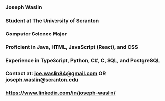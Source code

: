 ### Joseph Waslin
### Student at The University of Scranton
### Computer Science Major
### Proficient in Java, HTML, JavaScript (React), and CSS
### Experience in TypeScript, Python, C#, C, SQL, and PostgreSQL
### Contact at: joe.waslin84@gmail.com OR joseph.waslin@scranton.edu
### https://www.linkedin.com/in/joseph-waslin/
